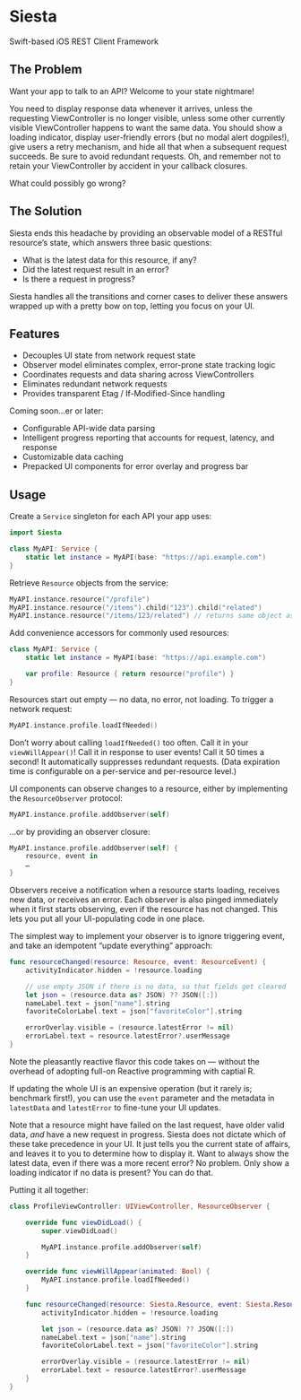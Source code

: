# Siesta

Swift-based iOS REST Client Framework

## The Problem

Want your app to talk to an API? Welcome to your state nightmare!

You need to display response data whenever it arrives, unless the requesting ViewController is no longer visible, unless some other currently visible ViewController happens to want the same data. You should show a loading indicator, display user-friendly errors (but no modal alert dogpiles!), give users a retry mechanism, and hide all that when a subsequent request succeeds. Be sure to avoid redundant requests. Oh, and remember not to retain your ViewController by accident in your callback closures.

What could possibly go wrong?

## The Solution

Siesta ends this headache by providing an observable model of a RESTful resource’s state, which answers three basic questions:

* What is the latest data for this resource, if any?
* Did the latest request result in an error?
* Is there a request in progress?

Siesta handles all the transitions and corner cases to deliver these answers wrapped up with a pretty bow on top, letting you focus on your UI.

## Features

* Decouples UI state from network request state
* Observer model eliminates complex, error-prone state tracking logic
* Coordinates requests and data sharing across ViewControllers
* Eliminates redundant network requests
* Provides transparent Etag / If-Modified-Since handling

Coming soon…er or later:

* Configurable API-wide data parsing
* Intelligent progress reporting that accounts for request, latency, and response
* Customizable data caching
* Prepacked UI components for error overlay and progress bar

## Usage

Create a `Service` singleton for each API your app uses:

```swift
import Siesta

class MyAPI: Service {
    static let instance = MyAPI(base: "https://api.example.com")
}
```

Retrieve `Resource` objects from the service:

```swift
MyAPI.instance.resource("/profile")
MyAPI.instance.resource("/items").child("123").child("related")
MyAPI.instance.resource("/items/123/related") // returns same object as above
```

Add convenience accessors for commonly used resources:

```swift
class MyAPI: Service {
    static let instance = MyAPI(base: "https://api.example.com")

    var profile: Resource { return resource("profile") }
}
```

Resources start out empty — no data, no error, not loading. To trigger a network request:

```swift
MyAPI.instance.profile.loadIfNeeded()
```

Don’t worry about calling `loadIfNeeded()` too often. Call it in your `viewWillAppear()`! Call it in response to user events! Call it 50 times a second! It automatically suppresses redundant requests. (Data expiration time is configurable on a per-service and per-resource level.)

UI components can observe changes to a resource, either by implementing the `ResourceObserver` protocol:

```swift
MyAPI.instance.profile.addObserver(self)
```

…or by providing an observer closure:

```swift
MyAPI.instance.profile.addObserver(self) {
    resource, event in
    …
}
```

Observers receive a notification when a resource starts loading, receives new data, or receives an error. Each observer is also pinged immediately when it first starts observing, even if the resource has not changed. This lets you put all your UI-populating code in one place.

The simplest way to implement your observer is to ignore triggering event, and take an idempotent “update everything” approach:

```swift
func resourceChanged(resource: Resource, event: ResourceEvent) {
    activityIndicator.hidden = !resource.loading

    // use empty JSON if there is no data, so that fields get cleared
    let json = (resource.data as? JSON) ?? JSON([:])
    nameLabel.text = json["name"].string
    favoriteColorLabel.text = json["favoriteColor"].string

    errorOverlay.visible = (resource.latestError != nil)
    errorLabel.text = resource.latestError?.userMessage
}
```

Note the pleasantly reactive flavor this code takes on — without the overhead of adopting full-on Reactive programming with captial R.

If updating the whole UI is an expensive operation (but it rarely is; benchmark first!), you can use the `event` parameter and the metadata in `latestData` and `latestError` to fine-tune your UI updates.

Note that a resource might have failed on the last request, have older valid data, _and_ have a new request in progress. Siesta does not dictate which of these take precedence in your UI. It just tells you the current state of affairs, and leaves it to you to determine how to display it. Want to always show the latest data, even if there was a more recent error? No problem. Only show a loading indicator if no data is present? You can do that.

Putting it all together:

```swift
class ProfileViewController: UIViewController, ResourceObserver {

    override func viewDidLoad() {
        super.viewDidLoad()

        MyAPI.instance.profile.addObserver(self)
    }

    override func viewWillAppear(animated: Bool) {
        MyAPI.instance.profile.loadIfNeeded()
    }

    func resourceChanged(resource: Siesta.Resource, event: Siesta.ResourceEvent) {
        activityIndicator.hidden = !resource.loading

        let json = (resource.data as? JSON) ?? JSON([:])
        nameLabel.text = json["name"].string
        favoriteColorLabel.text = json["favoriteColor"].string

        errorOverlay.visible = (resource.latestError != nil)
        errorLabel.text = resource.latestError?.userMessage
    }
}
```
